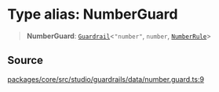# Type alias: NumberGuard

> **NumberGuard**: [`Guardrail`](../../../interfaces/Guardrail.md)\<`"number"`, `number`, [`NumberRule`](../../../../../events/inference/validate/guardrails/number/classes/NumberRule.md)\>

## Source

[packages/core/src/studio/guardrails/data/number.guard.ts:9](https://github.com/VictorS67/encre/blob/42c3bddca4be2d23ad959c1c99381eefbf43789c/packages/core/src/studio/guardrails/data/number.guard.ts#L9)
